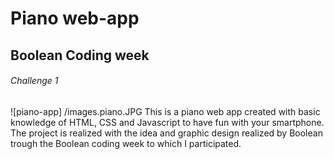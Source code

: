 # Piano web-app 
## Boolean Coding week
###### Challenge 1

![piano-app] /images.piano.JPG
This is a piano web app created with basic knowledge of HTML, CSS and Javascript to have fun with your smartphone. The project is realized with the idea and graphic design realized by Boolean trough the Boolean coding week to which I participated. 

